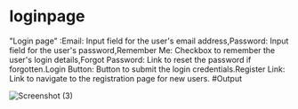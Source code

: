 # loginpage
"Login page" :Email: Input field for the user's email address,Password: Input field for the user's password,Remember Me: Checkbox to remember the user's login details,Forgot Password: Link to reset the password if forgotten.Login Button: Button to submit the login credentials.Register Link: Link to navigate to the registration page for new users.
#Output

![Screenshot (3)](https://github.com/user-attachments/assets/95c00eeb-7452-4711-8d37-e200874b154f)
